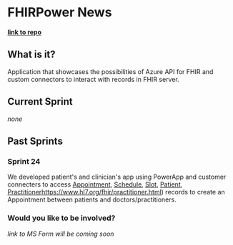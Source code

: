 # FHIRPower News

[**link to repo**](https://github.com/microsoft/FHIRPower)

## What is it?

Application that showcases the possibilities of Azure API for FHIR and custom connectors to interact with records in FHIR server.

## Current Sprint

*none*

## Past Sprints

### Sprint 24

We developed patient's and clinician's app using PowerApp and customer connecters to access [Appointment](https://www.hl7.org/fhir/appointment.html), [Schedule](https://www.hl7.org/fhir/schedule.html), [Slot](https://www.hl7.org/fhir/slot.html), [Patient](https://www.hl7.org/fhir/patient.html), [Practitioner]()https://www.hl7.org/fhir/practitioner.html) records to create an Appointment between patients and doctors/practitioners.

### Would you like to be involved?
*link to MS Form will be coming soon*
